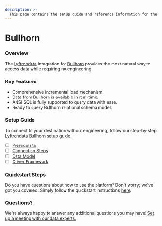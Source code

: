 ```yaml
---
description: >-
  This page contains the setup guide and reference information for the Bullhorn source connector.
---
```


# Bullhorn

### Overview

The [Lyftrondata](https://www.lyftrondata.com/) integration for [Bullhorn](None) provides the most natural way to access data while requiring no engineering.

### Key Features

* Comprehensive incremental load mechanism.
* Data from Bullhorn is available in real-time.&#x20;
* ANSI SQL is fully supported to query data with ease.
* Ready to query Bullhorn relational schema model.

### Setup Guide

To connect to your destination without engineering, follow our step-by-step [Lyftrondata](https://www.lyftrondata.com/)  [Bullhorn](None) setup guide.

* [ ] [Prerequisite](prerequisite.md)
* [ ] [Connection Steps](connection-steps.md)
* [ ] [Data Model](data-model/erd.md)
* [ ] [Driver Framework](driver-framework/)

### Quickstart Steps

Do you have questions about how to use the platform? Don't worry; we've got you covered. Simply follow the quickstart instructions [here](../README.md).

### Questions? <a href="#questions" id="questions"></a>

We're always happy to answer any additional questions you may have! [Set up a meeting with our data experts.](https://www.lyftrondata.com/book-a-meeting/)

